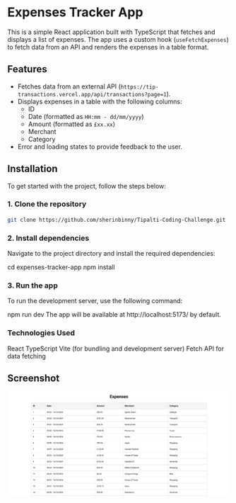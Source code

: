 # Expenses Tracker App

This is a simple React application built with TypeScript that fetches and displays a list of expenses. The app uses a custom hook (`useFetchExpenses`) to fetch data from an API and renders the expenses in a table format.

## Features

- Fetches data from an external API (`https://tip-transactions.vercel.app/api/transactions?page=1`).
- Displays expenses in a table with the following columns:
  - ID
  - Date (formatted as `HH:mm - dd/mm/yyyy`)
  - Amount (formatted as `£xx.xx`)
  - Merchant
  - Category
- Error and loading states to provide feedback to the user.

## Installation

To get started with the project, follow the steps below:

### 1. Clone the repository

```bash
git clone https://github.com/sherinbinny/Tipalti-Coding-Challenge.git
```

### 2. Install dependencies

Navigate to the project directory and install the required dependencies:

cd expenses-tracker-app
npm install

### 3. Run the app
To run the development server, use the following command:

npm run dev
The app will be available at http://localhost:5173/ by default.

### Technologies Used
React
TypeScript
Vite (for bundling and development server)
Fetch API for data fetching

## Screenshot

![Screenshot](/src/Screenshot.png)

